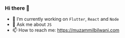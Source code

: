 ### Hi there 👋

- 🔭 I’m currently working on `Flutter`, `React` and `Node` 
- 💬 Ask me about `JS`
- 📫 How to reach me: https://muzammilbilwani.com

